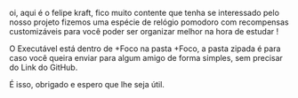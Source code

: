 oi, aqui é o felipe kraft, 
fico muito contente que tenha se interessado pelo nosso projeto
fizemos uma espécie de relógio pomodoro com recompensas customizáveis 
para você poder ser organizar melhor na hora de estudar ! 

O Executável está dentro de +Foco na pasta +Foco, a pasta zipada
é para caso você queira enviar para algum amigo de forma simples,
sem precisar do Link do GitHub.

É isso, obrigado e espero que lhe seja útil.
